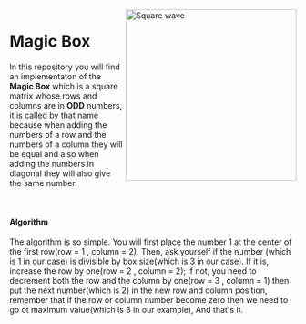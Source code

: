 <html>   
    <img src="https://miro.medium.com/v2/resize:fit:1200/1*KR1fNNw974TBiVymp7UGOQ.png" alt="Square wave" width="300"  align="right">
      <h1>Magic Box </h1>
      <p>In this repository you will find an implementaton of the <b>Magic Box</b> which is a square matrix whose rows and columns are in 
      <b>ODD</b> numbers, it is called by that name because when adding the numbers of a row and the numbers of a column they will be equal
      and also when adding the numbers in diagonal they will also give the same number.</p>
      <br>
      <h4>Algorithm</h4>
      <p>The algorithm is so simple. You will first place the number 1 at the center of the first row(row = 1 , column = 2). Then, ask yourself if the number (which is 1 in our case) is divisible by box size(which is 3 in our case). If it is, increase the row by one(row = 2 , column = 2); if not, you need to decrement both the row and the column by one(row = 3 , column = 1) then put the next number(which is 2) in the new row and column position, remember that if the row or column number become zero then we need to go ot maximum value(which is 3 in our example), And that's it.</p>

</html>
